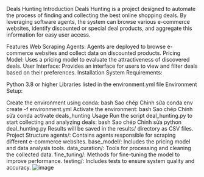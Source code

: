 Deals Hunting
Introduction
Deals Hunting is a project designed to automate the process of finding and collecting the best online shopping deals. By leveraging software agents, the system can browse various e-commerce websites, identify discounted or special deal products, and aggregate this information for easy user access.

Features
Web Scraping Agents: Agents are deployed to browse e-commerce websites and collect data on discounted products.
Pricing Model: Uses a pricing model to evaluate the attractiveness of discovered deals.
User Interface: Provides an interface for users to view and filter deals based on their preferences.
Installation
System Requirements:

Python 3.8 or higher
Libraries listed in the environment.yml file
Environment Setup:

Create the environment using conda:
bash
Sao chép
Chỉnh sửa
conda env create -f environment.yml
Activate the environment:
bash
Sao chép
Chỉnh sửa
conda activate deals_hunting
Usage
Run the script deal_hunting.py to start collecting and analyzing deals:
bash
Sao chép
Chỉnh sửa
python deal_hunting.py
Results will be saved in the results/ directory as CSV files.
Project Structure
agents/: Contains agents responsible for scraping different e-commerce websites.
base_model/: Includes the pricing model and data analysis tools.
data_curation/: Tools for processing and cleaning the collected data.
fine_tuning/: Methods for fine-tuning the model to improve performance.
testing/: Includes tests to ensure system quality and accuracy.
![image](https://github.com/user-attachments/assets/5d69d44b-4b6b-4dfc-be0b-3123feed5b28)
